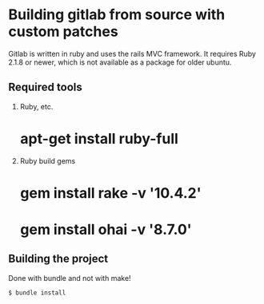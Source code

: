 # Building gitlab from source with custom patches

Gitlab is written in ruby and uses the rails MVC framework. It requires Ruby 2.1.8 or newer, which is not available as a package for older ubuntu.

## Required tools

1. Ruby, etc.

    # apt-get install ruby-full

2. Ruby build gems

	# gem install rake -v '10.4.2'
	# gem install ohai -v '8.7.0'

## Building the project

Done with bundle and not with make!

    $ bundle install